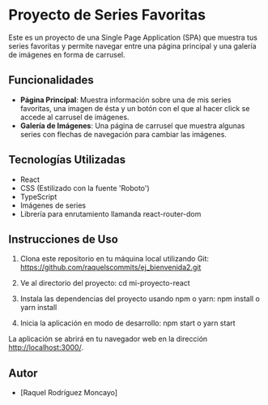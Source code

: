 # Proyecto de Series Favoritas

Este es un proyecto de una Single Page Application (SPA) que muestra tus series favoritas y permite navegar entre una página principal y una galería de imágenes en forma de carrusel.

## Funcionalidades

- **Página Principal**: Muestra información sobre una de mis series favoritas, una imagen de ésta y un botón con el que al hacer click se accede al carrusel de imágenes.
- **Galería de Imágenes**: Una página de carrusel que muestra algunas series con flechas de navegación para cambiar las imágenes.

## Tecnologías Utilizadas

- React
- CSS (Estilizado con la fuente 'Roboto')
- TypeScript
- Imágenes de series
- Librería para enrutamiento llamanda react-router-dom

## Instrucciones de Uso

1. Clona este repositorio en tu máquina local utilizando Git: https://github.com/raquelscommits/ej_bienvenida2.git

2. Ve al directorio del proyecto: cd mi-proyecto-react
3. Instala las dependencias del proyecto usando npm o yarn:
    npm install
    o
    yarn install
4. Inicia la aplicación en modo de desarrollo:
    npm start
    o
    yarn start

La aplicación se abrirá en tu navegador web en la dirección [http://localhost:3000/](http://localhost:3000/).

## Autor

- [Raquel Rodríguez Moncayo]